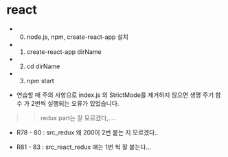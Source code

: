 # react

- 0. node.js, npm, create-react-app 설치
- 1. create-react-app dirName
- 2. cd dirName
- 3. npm start

- 연습할 때 주의 사항으로 index.js 의 StrictMode를 제거하지 않으면 생명 주기 함수 가 2번씩 실행되는 오류가 있었습니다.

>> redux part는 잘 모르겠다,....
- R78 - 80 : src_redux 왜 200이 2번 붙는 지 모르겠다..

- R81 - 83 : src_react_redux 얘는 1번 씩 잘 붙는다...

